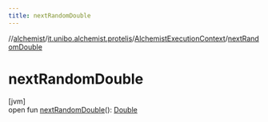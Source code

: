 ```yaml
---
title: nextRandomDouble
---
```

//[alchemist](../../../index.html)/[it.unibo.alchemist.protelis](../index.html)/[AlchemistExecutionContext](index.html)/[nextRandomDouble](next-random-double.html)



# nextRandomDouble



[jvm]\
open fun [nextRandomDouble](next-random-double.html)(): [Double](https://kotlinlang.org/api/latest/jvm/stdlib/kotlin/-double/index.html)




